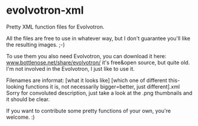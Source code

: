 # evolvotron-xml
Pretty XML function files for Evolvotron.

All the files are free to use in whatever way, but I don't guarantee you'll like the resulting images. ;-) 

To use them you also need Evolvotron, you can download it here: www.bottlenose.net/share/evolvotron/ it's free&open source, but quite old. I'm not involved in the Evolvotron, I just like to use it.

Filenames are informat: [what it looks like] [which one of different this-looking functions it is, not necessarily bigger=better, just different].xml 
Sorry for convoluted description, just take a look at the .png thumbnails and it should be clear.

If you want to contribute some pretty functions of your own, you're welcome. :)
